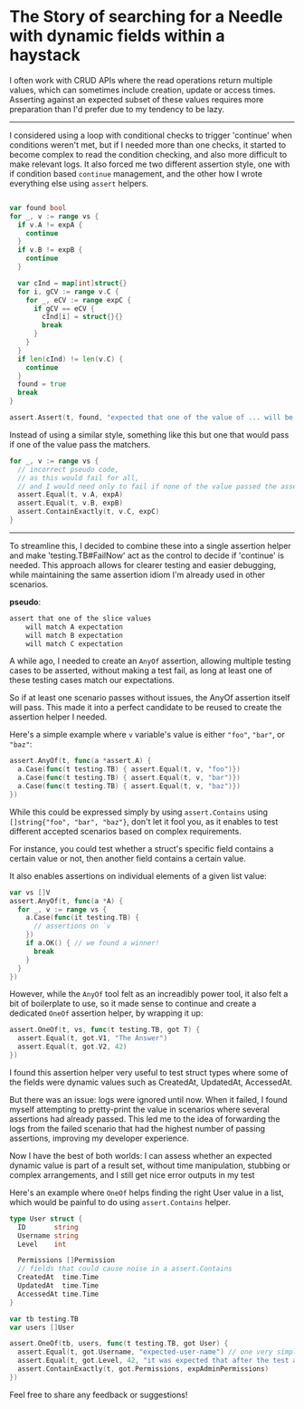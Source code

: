 # The Story of searching for a Needle with dynamic fields within a haystack

I often work with CRUD APIs where the read operations return multiple values,
which can sometimes include creation, update or access times.
Asserting against an expected subset of these values requires more preparation than I'd prefer due to my tendency to be lazy.

---

I considered using a loop with conditional checks to trigger 'continue' when conditions weren't met,
but if I needed more than one checks, it started to become complex to read the condition checking,
and also more difficult to make relevant logs.
It also forced me two different assertion style, one with if condition based `continue` management,
and the other how I wrote everything else using `assert` helpers.

```go

var found bool
for _, v := range vs {
  if v.A != expA {
    continue
  }
  if v.B != expB {
    continue
  }

  var cInd = map[int]struct{}
  for i, gCV := range v.C {
    for _, eCV := range expC {
      if gCV == eCV {
        cInd[i] = struct{}{}
        break
      }
    }
  }
  if len(cInd) != len(v.C) {
    continue
  }
  found = true
  break
}

assert.Assert(t, found, "expected that one of the value of ... will be ...")
```

Instead of using a similar style, something like this but one that would pass if one of the value pass the matchers.

```go
for _, v := range vs {
  // incorrect pseudo code,
  // as this would fail for all,
  // and I would need only to fail if none of the value passed the assertions
  assert.Equal(t, v.A, expA)
  assert.Equal(t, v.B, expB)
  assert.ContainExactly(t, v.C, expC)
}
```

---

To streamline this, I decided to combine these into a single assertion helper and make 'testing.TB#FailNow' act as the control to decide if 'continue' is needed.
This approach allows for clearer testing and easier debugging, while maintaining the same assertion idiom I'm already used in other scenarios.

**pseudo**:

```txt
assert that one of the slice values
    will match A expectation
    will match B expectation
    will match C expectation
```

A while ago, I needed to create an `AnyOf` assertion,
allowing multiple testing cases to be asserted, without making a test fail,
as long at least one of these testing cases match our expectations.

So if at least one scenario passes without issues, the AnyOf assertion itself will pass.
This made it into a perfect candidate to be reused to create the assertion helper I needed.

Here's a simple example where `v` variable's value is either `"foo"`, `"bar"`, or `"baz"`:  

```go
assert.AnyOf(t, func(a *assert.A) {  
  a.Case(func(t testing.TB) { assert.Equal(t, v, "foo")})  
  a.Case(func(t testing.TB) { assert.Equal(t, v, "bar")})  
  a.Case(func(t testing.TB) { assert.Equal(t, v, "baz")})  
})
```

While this could be expressed simply by using `assert.Contains` using `[]string{"foo", "bar", "baz"}`,
don't let it fool you, as it enables to test different accepted scenarios based on complex requirements.

For instance, you could test whether a struct's specific field contains a certain value or not,
then another field contains a certain value.  

It also enables assertions on individual elements of a given list value:  

```go
var vs []V
assert.AnyOf(t, func(a *A) {  
  for _, v := range vs {  
    a.Case(func(it testing.TB) {  
      // assertions on `v
    })  
    if a.OK() { // we found a winner!  
      break  
    }  
  }  
})
```

However, while the `AnyOf` tool felt as an increadibly power tool,
it also felt a bit of boilerplate to use, so it made sense to continue 
and create a dedicated `OneOf` assertion helper, by wrapping it up:

```go
assert.OneOf(t, vs, func(t testing.TB, got T) {  
  assert.Equal(t, got.V1, "The Answer")  
  assert.Equal(t, got.V2, 42)  
})
```

I found this assertion helper very useful to test struct types
where some of the fields were dynamic values such as CreatedAt, UpdatedAt, AccessedAt.

But there was an issue: logs were ignored until now. When it failed,
I found myself attempting to pretty-print the value in scenarios where several assertions had already passed.
This led me to the idea of forwarding the logs from the failed scenario that had the highest number of passing assertions,
improving my developer experience.  

Now I have the best of both worlds:
I can assess whether an expected dynamic value is part of a result set, without time manipulation, stubbing or complex arrangements,
and I still get nice error outputs in my test

Here's an example where `OneOf` helps finding the right User value in a list,
which would be painful to do using `assert.Contains` helper.

```go
type User struct {  
  ID       string  
  Username string
  Level    int

  Permissions []Permission
  // fields that could cause noise in a assert.Contains  
  CreatedAt  time.Time  
  UpdatedAt  time.Time  
  AccessedAt time.Time  
}  

var tb testing.TB  
var users []User  

assert.OneOf(tb, users, func(t testing.TB, got User) {  
  assert.Equal(t, got.Username, "expected-user-name") // one very simple assertion as a sample
  assert.Equal(t, got.Level, 42, "it was expected that after the test arrangement, the user is at lvl 42")
  assert.ContainExactly(t, got.Permissions, expAdminPermissions)
})
```

Feel free to share any feedback or suggestions!
